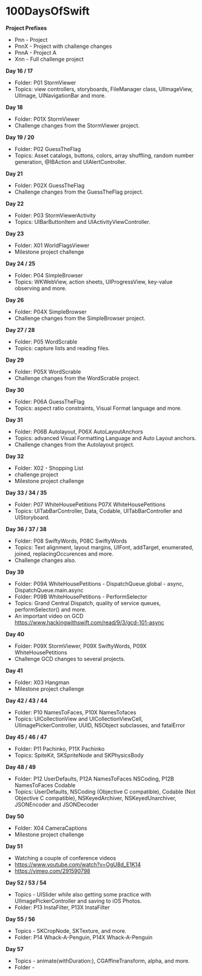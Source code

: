 # 100DaysOfSwift

**Project Prefixes**
- Pnn - Project
- PnnX - Project with challenge changes
- PnnA - Project A
- Xnn - Full challenge project


**Day 16 / 17**
- Folder: P01 StormViewer
- Topics: view controllers, storyboards, FileManager class, UIImageView, UIImage, UINavigationBar and more.

**Day 18**
- Folder: P01X StormViewer
- Challenge changes from the StormViewer project.

**Day 19 / 20**
- Folder: P02 GuessTheFlag
- Topics: Asset catalogs, buttons, colors, array shuffling, random number generation, @IBAction and UIAlertController.

**Day 21**
- Folder: P02X GuessTheFlag
- Challenge changes from the GuessTheFlag project.

**Day 22** 
- Folder: P03 StormViewerActivity
- Topics: UIBarButtonItem and UIActivityViewController.

**Day 23**
- Folder: X01 WorldFlagsViewer
- Milestone project challenge

**Day 24 / 25**
- Folder: P04 SimpleBrowser
- Topics: WKWebView, action sheets, UIProgressView, key-value observing and more.

**Day 26**
- Folder: P04X SimpleBrowser
- Challenge changes from the SimpleBrowser project.

**Day 27 / 28**
- Folder: P05 WordScrable
- Topics: capture lists and reading files.

**Day 29**
- Folder: P05X WordScrable
- Challenge changes from the WordScrable project.

**Day 30**
- Folder: P06A GuessTheFlag
- Topics: aspect ratio constraints, Visual Format language and more.

**Day 31**
- Folder: P06B Autolayout, P06X AutoLayoutAnchors
- Topics: advanced Visual Formatting Language and Auto Layout anchors.
- Challenge changes from the Autolayout project.

**Day 32**
- Folder: X02 - Shopping List 
- challenge project
- Milestone project challenge

**Day 33 / 34 / 35**
- Folder: P07 WhiteHousePetitions P07X WhiteHousePetitions
- Topics: UITabBarController, Data, Codable, UITabBarController and UIStoryboard.

**Day 36 / 37 / 38**
- Folder: P08 SwiftyWords, P08C SwiftyWords
- Topics:  Text alignment, layout margins, UIFont, addTarget, enumerated, joined, replacingOccurences and more.
- Challenge changes also.

**Day 39**
- Folder: P09A WhiteHousePetitions - DispatchQueue.global - async, DispatchQueue.main.async
- Folder: P09B WhiteHousePetitions - PerformSelector
- Topics: Grand Central Dispatch, quality of service queues, performSelector() and more.
- An important video on GCD https://www.hackingwithswift.com/read/9/3/gcd-101-async

**Day 40**
- Folder: P09X StormViewer, P09X SwiftyWords, P09X WhiteHousePetitions
- Challenge GCD changes to several projects.

**Day 41**
- Folder: X03 Hangman
- Milestone project challenge

**Day 42 / 43 / 44**
- Folder: P10 NamesToFaces, P10X NamesTofaces
- Topics: UICollectionView and UICollectionViewCell, UIImagePickerController, UUID, NSObject subclasses, and fatalError

**Day 45 / 46 / 47**
- Folder: P11 Pachinko, P11X Pachinko
- Topics: SpiteKit, SKSpriteNode and SKPhysicsBody

**Day 48 / 49**
- Folder: P12 UserDefaults, P12A NamesToFaces NSCoding, P12B NamesToFaces Codable
- Topics: UserDefaults, NSCoding (Objective C compatible), Codable (Not Objective C compatible), NSKeyedArchiver, NSKeyedUnarchiver, JSONEncoder and JSONDecoder

**Day 50**
- Folder: X04 CameraCaptions
- Milestone project challenge

**Day 51**
- Watching a couple of conference videos
- https://www.youtube.com/watch?v=OgU8d_E1K14
- https://vimeo.com/291590798

**Day 52 / 53 / 54**
- Topics - UISlider while also getting some practice with UIImagePickerController and saving to iOS Photos.
- Folder: P13 InstaFilter, P13X InstaFilter

**Day 55 / 56**
- Topics - SKCropNode, SKTexture, and more.
- Folder: P14 Whack-A-Penguin, P14X Whack-A-Penguin

**Day 57**
- Topics - animate(withDuration:), CGAffineTransform, alpha, and more.
- Folder - 


